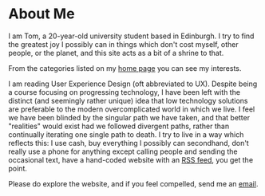 # About Me

I am Tom, a 20-year-old university student based in Edinburgh. I try to find the greatest joy I possibly can in things which don't cost myself, other people, or the planet, and this site acts as a bit of a shrine to that.

From the categories listed on my [home page](./) you can see my interests. 

I am reading User Experience Design (oft abbreviated to UX). Despite being a course focusing on progressing technology, I have been left with the distinct (and seemingly rather unique) idea that low technology solutions are preferable to the modern overcomplicated world in which we live. I feel we have been blinded by the singular path we have taken, and that better "realities" would exist had we followed divergent paths, rather than continually iterating one single path to death. I try to live in a way which reflects this: I use cash, buy everything I possibly can secondhand, don't really use a phone for anything except calling people and sending the occasional text, have a hand-coded website with an [RSS feed](./feed), you get the point.

Please do explore the website, and if you feel compelled, send me an [email](./email.html).